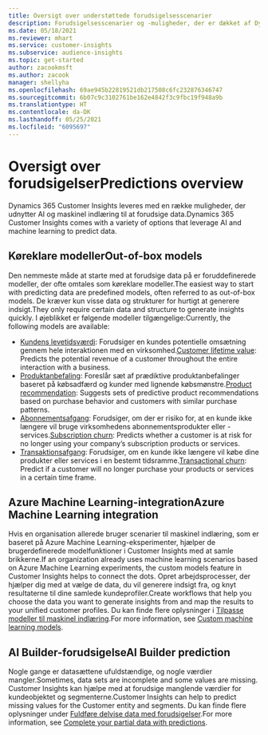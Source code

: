 ```yaml
---
title: Oversigt over understøttede forudsigelsesscenarier
description: Forudsigelsesscenarier og -muligheder, der er dækket af Dynamics 365 Customer Insights-applikationen.
ms.date: 05/18/2021
ms.reviewer: mhart
ms.service: customer-insights
ms.subservice: audience-insights
ms.topic: get-started
author: zacookmsft
ms.author: zacook
manager: shellyha
ms.openlocfilehash: 69ae945b22819521db217508c6fc232876346747
ms.sourcegitcommit: 6b07c9c3102761be162e4842f3c9fbc19f948a9b
ms.translationtype: HT
ms.contentlocale: da-DK
ms.lasthandoff: 05/25/2021
ms.locfileid: "6095697"
---
```

# <a name="predictions-overview"></a><span data-ttu-id="b15bf-103">Oversigt over forudsigelser</span><span class="sxs-lookup"><span data-stu-id="b15bf-103">Predictions overview</span></span>

<span data-ttu-id="b15bf-104">Dynamics 365 Customer Insights leveres med en række muligheder, der udnytter AI og maskinel indlæring til at forudsige data.</span><span class="sxs-lookup"><span data-stu-id="b15bf-104">Dynamics 365 Customer Insights comes with a variety of options that leverage AI and machine learning to predict data.</span></span> 

## <a name="out-of-box-models"></a><span data-ttu-id="b15bf-105">Køreklare modeller</span><span class="sxs-lookup"><span data-stu-id="b15bf-105">Out-of-box models</span></span>

<span data-ttu-id="b15bf-106">Den nemmeste måde at starte med at forudsige data på er foruddefinerede modeller, der ofte omtales som køreklare modeller.</span><span class="sxs-lookup"><span data-stu-id="b15bf-106">The easiest way to start with predicting data are predefined models, often referred to as out-of-box models.</span></span> <span data-ttu-id="b15bf-107">De kræver kun visse data og strukturer for hurtigt at generere indsigt.</span><span class="sxs-lookup"><span data-stu-id="b15bf-107">They only require certain data and structure to generate insights quickly.</span></span> <span data-ttu-id="b15bf-108">I øjeblikket er følgende modeller tilgængelige:</span><span class="sxs-lookup"><span data-stu-id="b15bf-108">Currently, the following models are available:</span></span> 
- <span data-ttu-id="b15bf-109">[Kundens levetidsværdi](predict-customer-lifetime-value.md): Forudsiger en kundes potentielle omsætning gennem hele interaktionen med en virksomhed.</span><span class="sxs-lookup"><span data-stu-id="b15bf-109">[Customer lifetime value](predict-customer-lifetime-value.md): Predicts the potential revenue of a customer throughout the entire interaction with a business.</span></span> 
- <span data-ttu-id="b15bf-110">[Produktanbefaling](predict-product-recommendation.md): Foreslår sæt af prædiktive produktanbefalinger baseret på købsadfærd og kunder med lignende købsmønstre.</span><span class="sxs-lookup"><span data-stu-id="b15bf-110">[Product recommendation](predict-product-recommendation.md): Suggests sets of predictive product recommendations based on purchase behavior and customers with similar purchase patterns.</span></span>
- <span data-ttu-id="b15bf-111">[Abonnementsafgang](predict-subscription-churn.md): Forudsiger, om der er risiko for, at en kunde ikke længere vil bruge virksomhedens abonnementsprodukter eller -services.</span><span class="sxs-lookup"><span data-stu-id="b15bf-111">[Subscription churn](predict-subscription-churn.md): Predicts whether a customer is at risk for no longer using your company’s subscription products or services.</span></span>
- <span data-ttu-id="b15bf-112">[Transaktionsafgang](predict-transactional-churn.md): Forudsiger, om en kunde ikke længere vil købe dine produkter eller services i en bestemt tidsramme.</span><span class="sxs-lookup"><span data-stu-id="b15bf-112">[Transactional churn](predict-transactional-churn.md): Predict if a customer will no longer purchase your products or services in a certain time frame.</span></span>

## <a name="azure-machine-learning-integration"></a><span data-ttu-id="b15bf-113">Azure Machine Learning-integration</span><span class="sxs-lookup"><span data-stu-id="b15bf-113">Azure Machine Learning integration</span></span>

<span data-ttu-id="b15bf-114">Hvis en organisation allerede bruger scenarier til maskinel indlæring, som er baseret på Azure Machine Learning-eksperimenter, hjælper de brugerdefinerede modelfunktioner i Customer Insights med at samle brikkerne.</span><span class="sxs-lookup"><span data-stu-id="b15bf-114">If an organization already uses machine learning scenarios based on Azure Machine Learning experiments, the custom models feature in Customer Insights helps to connect the dots.</span></span> <span data-ttu-id="b15bf-115">Opret arbejdsprocesser, der hjælper dig med at vælge de data, du vil generere indsigt fra, og knyt resultaterne til dine samlede kundeprofiler.</span><span class="sxs-lookup"><span data-stu-id="b15bf-115">Create workflows that help you choose the data you want to generate insights from and map the results to your unified customer profiles.</span></span> <span data-ttu-id="b15bf-116">Du kan finde flere oplysninger i [Tilpasse modeller til maskinel indlæring](custom-models.md).</span><span class="sxs-lookup"><span data-stu-id="b15bf-116">For more information, see [Custom machine learning models](custom-models.md).</span></span>

## <a name="ai-builder-prediction"></a><span data-ttu-id="b15bf-117">AI Builder-forudsigelse</span><span class="sxs-lookup"><span data-stu-id="b15bf-117">AI Builder prediction</span></span>

<span data-ttu-id="b15bf-118">Nogle gange er datasættene ufuldstændige, og nogle værdier mangler.</span><span class="sxs-lookup"><span data-stu-id="b15bf-118">Sometimes, data sets are incomplete and some values are missing.</span></span> <span data-ttu-id="b15bf-119">Customer Insights kan hjælpe med at forudsige manglende værdier for kundeobjektet og segmenterne.</span><span class="sxs-lookup"><span data-stu-id="b15bf-119">Customer Insights can help to predict missing values for the Customer entity and segments.</span></span> <span data-ttu-id="b15bf-120">Du kan finde flere oplysninger under [Fuldføre delvise data med forudsigelser](predictions.md).</span><span class="sxs-lookup"><span data-stu-id="b15bf-120">For more information, see [Complete your partial data with predictions](predictions.md).</span></span>
